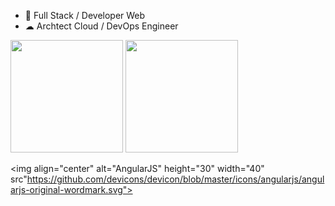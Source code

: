 
- 🌱 Full Stack / Developer Web
- ☁  Archtect Cloud / DevOps Engineer


<div>
<img height="180em" src="https://github-readme-stats.vercel.app/api?username=Devopscomputer&theme=dark&show_icons=true" />
<img height="180em" src="https://github-readme-stats.vercel.app/api/top-langs/?username=iuricode&hide=html&layout=compact&theme=dark" />
                        
</div>

<img align="center" alt="AngularJS" height="30" width="40" src"https://github.com/devicons/devicon/blob/master/icons/angularjs/angularjs-original-wordmark.svg">
